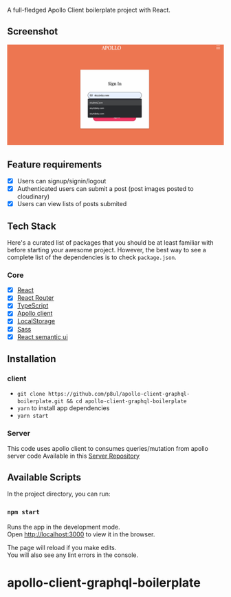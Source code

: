 A full-fledged Apollo Client boilerplate project with React.

## Screenshot
![Screenshot](/screenshots/apollo-graphql.gif?raw=true "Screenshot")

## Feature requirements
- [x] Users can signup/signin/logout
- [x] Authenticated users can submit a post (post images posted to cloudinary)
- [x] Users can view lists of posts submited

## Tech Stack

Here's a curated list of packages that you should be at least familiar with before starting your awesome project. However, the best way to see a complete list of the dependencies is to check `package.json`.

### Core

- [x] [React](https://facebook.github.io/react/)
- [x] [React Router](https://github.com/ReactTraining/react-router)
- [x] [TypeScript](https://www.typescriptlang.org/docs/home.html)
- [x] [Apollo client](https://www.apollographql.com/docs/react/)
- [x] [LocalStorage](https://developer.mozilla.org/en-US/docs/Web/API/Window/localStorage)
- [x] [Sass](https://sass-lang.com/)
- [x] [React semantic ui](https://react.semantic-ui.com)

## Installation
### client
- `git clone https://github.com/p8ul/apollo-client-graphql-boilerplate.git && cd apollo-client-graphql-boilerplate`
- `yarn` to install app dependencies
- `yarn start`

### Server
This code uses apollo client to consumes queries/mutation from apollo server code Available in this [Server Repository](https://github.com/p8ul/apollo-graphql-express-boilerplate)

## Available Scripts

In the project directory, you can run:

### `npm start`

Runs the app in the development mode.<br>
Open [http://localhost:3000](http://localhost:3000) to view it in the browser.

The page will reload if you make edits.<br>
You will also see any lint errors in the console.


# apollo-client-graphql-boilerplate
